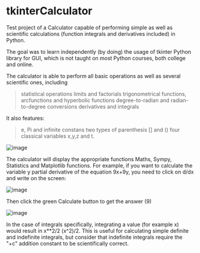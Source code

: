# tkinterCalculator

Test project of a Calculator capable of performing simple as well as scientific calculations (function integrals and derivatives included) in Python.   

The goal was to learn independently (by doing) the usage of tkinter Python library for GUI, which is not taught on most Python courses, both college and online. 

The calculator is able to perform all basic operations as well as several scientific ones, including 

 > statistical operations
 > limits and factorials
 > trigonometrical functions, arcfunctions and hyperbolic functions
 > degree-to-radian and radian-to-degree conversions
 > derivatives and integrals

It also features:
 > e, Pi and infinite constans
 > two types of parenthesis [] and ()
 > four classical variables x,y,z and t.
 
![image](https://user-images.githubusercontent.com/123891760/215344042-e1cf51fe-f975-4671-9ee7-89bd45018a41.png)

The calculator will display the appropriate functions Maths, Sympy, Statistics and Matplotlib functions. 
For example, if you want to calculate the variable y partial derivative of the equation 9x+9y, you need to click on d/dx and write on the screen:

![image](https://user-images.githubusercontent.com/123891760/215344232-3ca23b64-7c7a-4692-9afa-96075e986887.png)

Then click the green Calculate button to get the answer (9)

![image](https://user-images.githubusercontent.com/123891760/215344275-1c5de131-3c97-4f69-a667-1ccea4366bf3.png)


In the case of integrals specifically, integrating a value (for example x) would result in x**2/2 (x^2)/2. 
This is useful for calculating simple definite and indefinite integrals, but consider that indefinite integrals require the "+c" addition constant to be scientifically correct.
